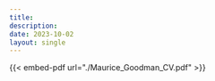 ```yaml
---
title: 
description: 
date: 2023-10-02
layout: single
---
```


{{< embed-pdf url="./Maurice_Goodman_CV.pdf" >}}
